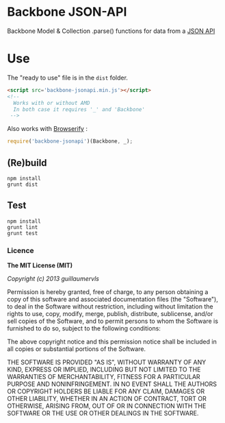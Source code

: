 Backbone JSON-API
=================

Backbone Model &amp; Collection .parse() functions for data from a [JSON API](http://jsonapi.org/format/#url-based-json-api)

# Use

The "ready to use" file is in the `dist` folder.

```html
<script src='backbone-jsonapi.min.js'></script>
<!--
  Works with or without AMD
  In both case it requires '_' and 'Backbone'
 -->
```

Also works with [Browserify](https://github.com/substack/node-browserify) :

```javascript
require('backbone-jsonapi')(Backbone, _);
```


## (Re)build

```
npm install
grunt dist
```

## Test

```
npm install
grunt lint
grunt test
```

### Licence

**The MIT License (MIT)**

*Copyright (c) 2013 guillaumervls*

Permission is hereby granted, free of charge, to any person obtaining a copy of
this software and associated documentation files (the "Software"), to deal in
the Software without restriction, including without limitation the rights to
use, copy, modify, merge, publish, distribute, sublicense, and/or sell copies of
the Software, and to permit persons to whom the Software is furnished to do so,
subject to the following conditions:

The above copyright notice and this permission notice shall be included in all
copies or substantial portions of the Software.

THE SOFTWARE IS PROVIDED "AS IS", WITHOUT WARRANTY OF ANY KIND, EXPRESS OR
IMPLIED, INCLUDING BUT NOT LIMITED TO THE WARRANTIES OF MERCHANTABILITY, FITNESS
FOR A PARTICULAR PURPOSE AND NONINFRINGEMENT. IN NO EVENT SHALL THE AUTHORS OR
COPYRIGHT HOLDERS BE LIABLE FOR ANY CLAIM, DAMAGES OR OTHER LIABILITY, WHETHER
IN AN ACTION OF CONTRACT, TORT OR OTHERWISE, ARISING FROM, OUT OF OR IN
CONNECTION WITH THE SOFTWARE OR THE USE OR OTHER DEALINGS IN THE SOFTWARE.
